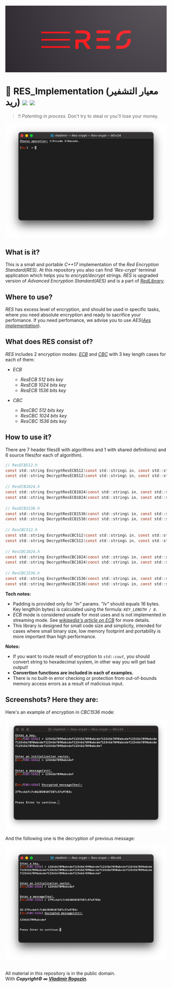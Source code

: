 ![plot](./Res_logo.png)

# 🔑 RES_Implementation (معيار التشفير ريد) [![](https://img.shields.io/apm/l/vim-mode)](https://github.com/Red-company/RES_Implementation/blob/main/LICENSE.md) ![](https://img.shields.io/github/stars/Red-company/RES_Implementation?style=social)

> ‼️ *Patenting in process.* Don't try to steal or you'll lose your money.
> 
![plot](./Screenshots/Res-crypt_main.png)

## What is it?

This is a small and portable _C++17_ implementation of the _Red Encryption Standard(RES)_. At this repository you also can find _'Res-crypt'_ terminal application which helps you to _encrypt/decrypt_ strings.
_RES_ is upgraded version of _Advanced Encryption Standard(AES)_ and is a part of [_RedLibrary_](https://github.com/Red-company/RedLibrary).

## Where to use?

_RES_ has excess level of encryption, and should be used in specific tasks, where you need absolute encryption and ready to sacrifice your perfomance. If you need perfomance, we advise you to use _AES_([_Aes implementation_](https://github.com/red-sayed/AES_Implementation)).

## What does RES consist of?
_RES_ includes 2 encryption modes: [_ECB_](https://en.wikipedia.org/wiki/Block_cipher_mode_of_operation#Electronic_Codebook_.28ECB.29) and [_CBC_](https://en.wikipedia.org/wiki/Block_cipher_mode_of_operation#Cipher_Block_Chaining_.28CBC.29) with 3 key length cases for each of them:

* _ECB_
  * _ResECB 512 bits key_
  * _ResECB 1024 bits key_
  * _ResECB 1536 bits key_
  
* _CBC_
  * _ResCBC 512 bits key_
  * _ResCBC 1024 bits key_
  * _ResCBC 1536 bits key_

## How to use it?

There are 7 header files(6 with algorithms and 1 with shared definitions) and 6 source files(for each of algorithm).

```C
// ResECB512.h
const std::string EncryptResECB512(const std::string& in, const std::string_view key);
const std::string DecryptResECB512(const std::string& in, const std::string_view key);

// ResECB1024.h
const std::string EncryptResECB1024(const std::string& in, const std::string_view key);
const std::string DecryptResECB1024(const std::string& in, const std::string_view key);

// ResECB1536.h
const std::string EncryptResECB1536(const std::string& in, const std::string_view key);
const std::string DecryptResECB1536(const std::string& in, const std::string_view key);

// ResCBC512.h
const std::string EncryptResCBC512(const std::string& in, const std::string_view key, const std::string_view iv);
const std::string DecryptResCBC512(const std::string& in, const std::string_view key, const std::string_view iv);

// ResCBC1024.h
const std::string EncryptResCBC1024(const std::string& in, const std::string_view key, const std::string_view iv);
const std::string DecryptResCBC1024(const std::string& in, const std::string_view key, const std::string_view iv);

// ResCBC1536.h
const std::string EncryptResCBC1536(const std::string& in, const std::string_view key, const std::string_view iv);
const std::string DecryptResCBC1536(const std::string& in, const std::string_view key, const std::string_view iv);
```

**Tech notes:**
 * Padding is provided only for _"in"_ params. _"Iv"_ should equals 16 bytes. Key length(in bytes) is calculated using the formula: _`KEY_LENGTH / 8`_.
 * _ECB_ mode is considered unsafe for most uses and is not implemented in streaming mode. See [_wikipedia's article on ECB_](https://en.wikipedia.org/wiki/Block_cipher_mode_of_operation#Electronic_Codebook_(ECB)) for more details.
 * This library is designed for small code size and simplicity, intended for cases where small binary size, low memory footprint and portability is more important than high performance.

**Notes:**
 * If you want to route result of encryption to _`std::cout`_, you should convert string to hexadecimal system, in other way you will get bad output!
  * **Convertion functions are included in each of examples.**
 * There is no built-in error checking or protection from out-of-bounds memory access errors as a result of malicious input.

## Screenshots? Here they are:

Here's an example of encryption in _CBC1536_ mode:

![plot](./Screenshots/Res-crypt_cbc1536_encryption.png)

And the following one is the decryption of previous message:

![plot](./Screenshots/Res-crypt_cbc1536_decryption.png)

##
All material in this repository is in the public domain.<br/>
With _**Copyright© ∞ [Vladimir Rogozin](https://github.com/red-sayed).**_

